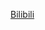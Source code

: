 [Bilibili](https://www.bilibili.com/video/BV1pz4y1D73n/?spm_id_from=333.788.recommend_more_video.0&vd_source=c801aa3fac0e6e97b0df71f74a8b25bd)